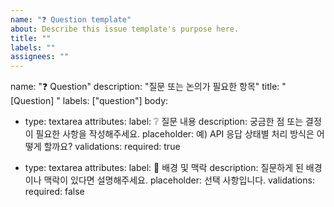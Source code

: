 ```yaml
---
name: "❓ Question template"
about: Describe this issue template's purpose here.
title: ""
labels: ""
assignees: ""
---
```


name: "❓ Question"
description: "질문 또는 논의가 필요한 항목"
title: "[Question] "
labels: ["question"]
body:

- type: textarea
  attributes:
  label: ❔ 질문 내용
  description: 궁금한 점 또는 결정이 필요한 사항을 작성해주세요.
  placeholder: 예) API 응답 상태별 처리 방식은 어떻게 할까요?
  validations:
  required: true

- type: textarea
  attributes:
  label: 💬 배경 및 맥락
  description: 질문하게 된 배경이나 맥락이 있다면 설명해주세요.
  placeholder: 선택 사항입니다.
  validations:
  required: false
